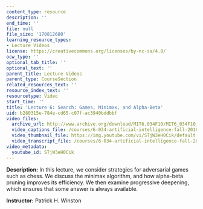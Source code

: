 ```yaml
---
content_type: resource
description: ''
end_time: ''
file: null
file_size: '170812680'
learning_resource_types:
- Lecture Videos
license: https://creativecommons.org/licenses/by-nc-sa/4.0/
ocw_type: ''
optional_tab_title: ''
optional_text: ''
parent_title: Lecture Videos
parent_type: CourseSection
related_resources_text: ''
resource_index_text: ''
resourcetype: Video
start_time: ''
title: 'Lecture 6: Search: Games, Minimax, and Alpha-Beta'
uid: b280315e-784e-cd65-c07f-ac3940bddbbf
video_files:
  archive_url: http://www.archive.org/download/MIT6.034F10/MIT6_034F10_lec06_300k.mp4
  video_captions_file: /courses/6-034-artificial-intelligence-fall-2010/1b5991c5626d56c7ad58473068a82b20_STjW3eH0Cik.vtt
  video_thumbnail_file: https://img.youtube.com/vi/STjW3eH0Cik/default.jpg
  video_transcript_file: /courses/6-034-artificial-intelligence-fall-2010/7524b662aa86938e45c10c74d3a1ad41_STjW3eH0Cik.pdf
video_metadata:
  youtube_id: STjW3eH0Cik
---
```


**Description:** In this lecture, we consider strategies for adversarial games such as chess. We discuss the minimax algorithm, and how alpha-beta pruning improves its efficiency. We then examine progressive deepening, which ensures that some answer is always available.

**Instructor:** Patrick H. Winston

